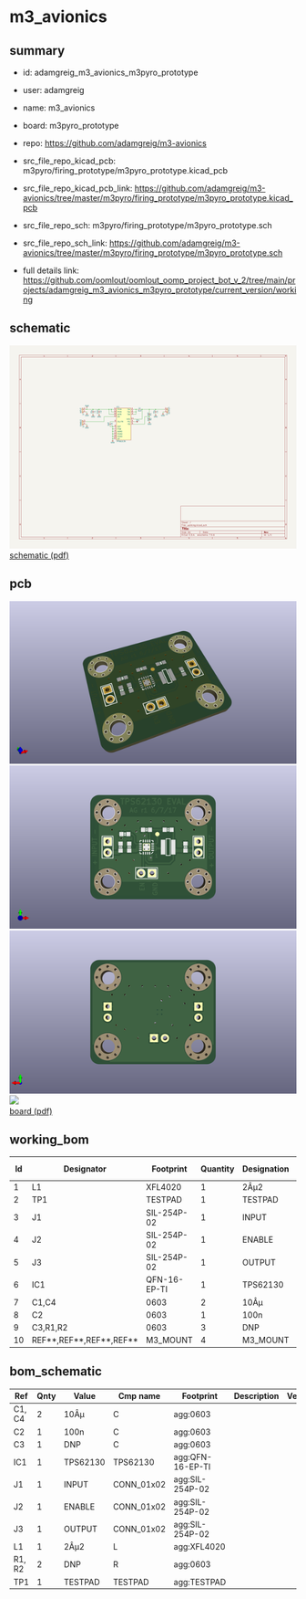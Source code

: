 # m3_avionics
 
## summary 
* id: adamgreig_m3_avionics_m3pyro_prototype
* user: adamgreig
* name: m3_avionics
* board: m3pyro_prototype
* repo: https://github.com/adamgreig/m3-avionics
* src_file_repo_kicad_pcb: m3pyro/firing_prototype/m3pyro_prototype.kicad_pcb
* src_file_repo_kicad_pcb_link: https://github.com/adamgreig/m3-avionics/tree/master/m3pyro/firing_prototype/m3pyro_prototype.kicad_pcb


* src_file_repo_sch: m3pyro/firing_prototype/m3pyro_prototype.sch
* src_file_repo_sch_link: https://github.com/adamgreig/m3-avionics/tree/master/m3pyro/firing_prototype/m3pyro_prototype.sch
* full details link: https://github.com/oomlout/oomlout_oomp_project_bot_v_2/tree/main/projects/adamgreig_m3_avionics_m3pyro_prototype/current_version/working  

## schematic  
![](working_schematic_600.png)  
[schematic (pdf)](working_schematic.pdf) 






















## pcb  
![](working_3d_600.png) 
![](working_3d_front_600.png)  
![](working_3d_back_600.png)  
![](working_600.png)  
[board (pdf)](working.pdf)  

## working_bom
| Id | Designator | Footprint | Quantity | Designation | Supplier and ref |  | None | 
| --- | --- | --- | --- | --- | --- | --- | --- | 
| 1 | L1 | XFL4020 | 1 | 2Âµ2 |  |  | [''] | 
| 2 | TP1 | TESTPAD | 1 | TESTPAD |  |  | [''] | 
| 3 | J1 | SIL-254P-02 | 1 | INPUT |  |  | [''] | 
| 4 | J2 | SIL-254P-02 | 1 | ENABLE |  |  | [''] | 
| 5 | J3 | SIL-254P-02 | 1 | OUTPUT |  |  | [''] | 
| 6 | IC1 | QFN-16-EP-TI | 1 | TPS62130 |  |  | [''] | 
| 7 | C1,C4 | 0603 | 2 | 10Âµ |  |  | [''] | 
| 8 | C2 | 0603 | 1 | 100n |  |  | [''] | 
| 9 | C3,R1,R2 | 0603 | 3 | DNP |  |  | [''] | 
| 10 | REF**,REF**,REF**,REF** | M3_MOUNT | 4 | M3_MOUNT |  |  | [''] | 


## bom_schematic
| Ref | Qnty | Value | Cmp name | Footprint | Description | Vendor | DNP | 
| --- | --- | --- | --- | --- | --- | --- | --- | 
| C1, C4 | 2 | 10Âµ | C | agg:0603 |  |  |  | 
| C2 | 1 | 100n | C | agg:0603 |  |  |  | 
| C3 | 1 | DNP | C | agg:0603 |  |  |  | 
| IC1 | 1 | TPS62130 | TPS62130 | agg:QFN-16-EP-TI |  |  |  | 
| J1 | 1 | INPUT | CONN_01x02 | agg:SIL-254P-02 |  |  |  | 
| J2 | 1 | ENABLE | CONN_01x02 | agg:SIL-254P-02 |  |  |  | 
| J3 | 1 | OUTPUT | CONN_01x02 | agg:SIL-254P-02 |  |  |  | 
| L1 | 1 | 2Âµ2 | L | agg:XFL4020 |  |  |  | 
| R1, R2 | 2 | DNP | R | agg:0603 |  |  |  | 
| TP1 | 1 | TESTPAD | TESTPAD | agg:TESTPAD |  |  |  | 



